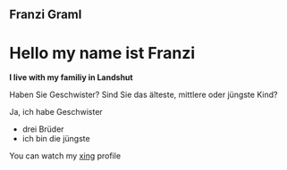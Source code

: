 ## Franzi Graml

<h1>Hello my name ist Franzi</h1>

**I live with my familiy in Landshut**

<p>Haben Sie Geschwister? Sind Sie das älteste, mittlere oder jüngste Kind?</p>

<p>Ja, ich habe Geschwister<p>

- drei Brüder
- ich bin die jüngste

You can  watch my [xing](https://www.xing.com/profile/Franziska_Graml2) profile


